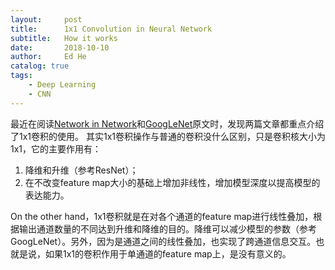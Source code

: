 ```yaml
---
layout:     post
title:      1x1 Convolution in Neural Network
subtitle:   How it works
date:       2018-10-10
author:     Ed He
catalog: true
tags:
    - Deep Learning
    - CNN
---
```


最近在阅读[Network in Network](https://arxiv.org/pdf/1312.4400.pdf)和[GoogLeNet](https://arxiv.org/pdf/1409.4842.pdf)原文时，发现两篇文章都重点介绍了1x1卷积的使用。
其实1x1卷积操作与普通的卷积没什么区别，只是卷积核大小为1x1，它的主要作用有：
1. 降维和升维（参考ResNet）；
2. 在不改变feature map大小的基础上增加非线性，增加模型深度以提高模型的表达能力。

On the other hand，1x1卷积就是在对各个通道的feature map进行线性叠加，根据输出通道数量的不同达到升维和降维的目的。降维可以减少模型的参数（参考GoogLeNet）。另外，因为是通道之间的线性叠加，也实现了跨通道信息交互。也就是说，如果1x1的卷积作用于单通道的feature map上，是没有意义的。
